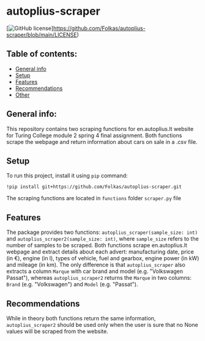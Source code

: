 # autoplius-scraper


[![GitHub license](https://img.shields.io/badge/license-MIT-blue.svg)]https://github.com/Folkas/autoplius-scraper/blob/main/LICENSE)

## Table of contents:
* [General info](#general-info)
* [Setup](#setup)
* [Features](#features)
* [Recommendations](#recommendations)
* [Other](#other)


## General info:
This repository contains two scraping functions for en.autoplius.lt website for Turing College module 2 spring 4 final assignment. Both functions scrape the webpage and return information about cars on sale in a .csv file.

## Setup
To run this project, install it using `pip` command:
```
!pip install git+https://github.com/Folkas/autoplius-scraper.git
```
The scraping functions are located in ```functions``` folder ```scraper.py``` file

## Features
The package provides two functions: ```autoplius_scraper(sample_size: int)``` and ```autoplius_scraper2(sample_size: int)```, where ```sample_size``` refers to the number of samples to be scraped. Both functions scrape en.autoplius.lt webpage and extract details about each advert: manufacturing date, price (in €), engine (in l), types of vehicle, fuel and gearbox, engine power (in kW) and mileage (in km). The only difference is that ```autoplius_scraper``` also extracts a column ```Marque``` with car brand and model (e.g. "Volkswagen Passat"), whereas ```autoplius_scraper2``` returns the ```Marque``` in two columns: ```Brand``` (e.g. "Volkswagen") and ```Model``` (e.g. "Passat"). 

## Recommendations
While in theory both functions return the same information, ```autoplius_scraper2``` should be used only when the user is sure that no None values will be scraped from the website.
